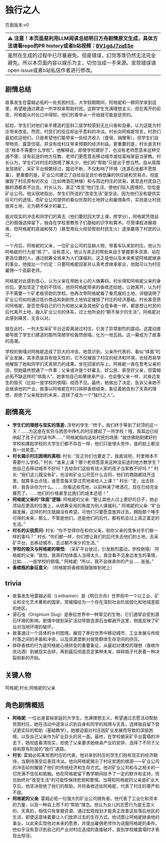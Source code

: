 # 独行之人
页面版本:v0
 

| :warning: 注意！本页面是利用LLM阅读总结明日方舟剧情原文生成，具体方法请看repo的PR history或者b站视频：[BV1gdJ7zqESe](https://www.bilibili.com/video/BV1gdJ7zqESe/)         |
|:----------------------------|
| 虽然在生成的过程中已尽量避免，但是错误，幻觉等等仍然无法完全避免。所以本页面内容以娱乐为主，切勿当成一手来源。发现错误请open issue或者b站私信作者进行修改。|



## 剧情总结
故事发生在雷姆必拓的一处贫困村庄。大学假期期间，阿格妮和一群同学来到这里，希望能通过建造一所学校来帮助村民。这群学生充满理想主义，但在离开的前夜，阿格妮从村长口中得知，他们的善举从一开始就可能是徒劳的。

起初，学生们对他们亲手建造的歪斜二层学校感到无比兴奋和自豪，认为这能为村庄带来改变。然而，村民们的反应却出乎意料的冷淡。村长向阿格妮坦言，村民们最初欢迎他们，只是希望他们能带来一些经济收入（食宿、捐赠等），但学生们自带物资、露营住宿，并没有给村庄带来预期的经济利益。更重要的是，村长直言村庄“根本不需要什么学校”。他解释说，即使学校建好了，也没有老师愿意来这种交通不便、没有前途的地方任教，老师们更愿意去移动城市或给富裕家庭当家教。村长认为，学生们对村庄的困境了解太少，他们的“帮助”只是出于想当然。自从周围发现铁矿，采矿平台频繁经过，震动不断，不仅影响了环境（连源石虫都不愿筑巢），更重要的是，矿业公司建立了自给自足且价格低廉的供应链和贸易点，彻底摧毁了村庄原有的农业（比如啤酒花种植）和与周边村庄的贸易，甚至连村民自己酿的酒都卖不出去。村长认为，真正“改变”他们生活、使他们陷入困境的，恰恰是矿业公司。他尖锐地指出，学生们所说的“改变生活”是空谈，因为他们没有提供实际可行的途径，而矿业公司提供的看似优厚的土地转让和雇佣条件，实则是让村民放弃土地，沦为朝不保夕的雇工。

面对现实的冲击和同学们的离去（他们要赶回大学上课，修学分），阿格妮凭借自己的倔强选择留下，独自在学校里教孩子们基础的识字和算术。尽管课程进展艰难，但阿格妮的真诚和努力（甚至用玩火经验帮助村民生火）逐渐赢得了村民的认可。

一个月后，阿格妮的父亲，一位矿业公司的显赫人物，带着车队来到村庄。他认为阿格妮的行为是“疯了”，没有意义。他认为真正的帮助来自于掌握更多资源、站在更高位置的人，通过统筹全局来为人们谋福利，这正是他以及未来希望阿格妮继承的事业。他提出一个约定：只要阿格妮回家并认真考虑继承家业，他就可以为村庄雇佣一个高薪老师。

阿格妮对此感到恶心，认为父亲在用她关心的人做筹码。村长得知阿格妮父亲的身份后，更加坚定了他的不信任，他将阿格妮带来的香槟还给她，让她离开，认为村子不需要一个矿老板资助的学校。他再次带阿格妮看了看荒废的土地，详细说明了矿业公司如何通过低价商品和剥削性土地协定摧毁了村庄的经济基础。村长甚至质问阿格妮，是否觉得自己的行为和她父亲及其他矿业竞争者一样，都是想让村民的后代离开土地，融入矿业公司的体系，过上他所说的“朝不保夕的生活”。阿格妮对此感到痛苦，无言以对。

就在此时，一列大型采矿平台近距离驶过村庄，引发了异常剧烈的震动。这震动直接导致了学生们建造的那所简陋学校轰然倒塌，化为一地瓦砾。这一幕成为了故事的高潮。

学校的倒塌对阿格妮造成了巨大的冲击。她意识到，父亲所代表的、看似“体面”的矿业发展，其本质是具有毁灭性的，它不仅摧毁了村庄的经济和环境，也轻而易举地摧毁了她和同学们天真努力的成果。坐在回家的车上，阿格妮一直在思考父亲的话，但她最终想通了一件事：父亲或许是个好雇主、好公民、甚至好父亲，但雷姆必拓不缺这样的“体面人”。她害怕自己如果继承产业，也会像父亲一样，对身边发生的毁灭（比如一座学校的倒塌）视而不见。最终，她做出了决定，告诉父亲她不会继承他的产业。故事以阿格妮在村口摔碎香槟结束，象征着她告别了天真的理想，拒绝了父亲规划的未来，选择了成为一个“独行之人”。
## 剧情高光
-   **学生们的理想与现实的落差:**
    浮夸的学生: “终于，我们终于等到了封顶的这一天！......为这座在贫穷与困苦中挣扎的村庄建起了一所学校！哦，我耳边已经响起了孩子们的读书声......”
    阿格妮指向远处村民的场景: “就仿佛刚刚建好的学校和建起学校的大学生们都不存在一样，他们只是埋头劳作，谁的脸上都没有一丝笑意。”
-   **村长揭示村庄困境的真相:**
    村长: “反正你们也要走了，我直说吧。村里根本不需要什么学校。”
    村长: “谁来上课？哪个老师愿意来这种没前途的地方教学生？他自己去移动城市不好吗？去给你们这些有钱人家的孩子当家教不好吗？”
    村长: “我们这儿既没有矿，也没和矿业公司签什么合同，他们的商路都绕开这里。就算多出点钱，谁愿意每天穿过荒地来给人上课？”
    村长: “走，出去转转，我告诉你为什么。......你看这些荒地，以前种满了啤酒花，现在已经完全撂荒了。......他们的价格甚至比我们的成本还低！”
-   **阿格妮父亲的“体面”逻辑:**
    阿格妮的父亲: “要让其他人过上更好的日子，她必须站在更高的位置上，从统筹全局的角度为别人谋福利。”
    阿格妮的父亲: “旷业越发展，这样的村庄就越没有希望。可他们只要愿意放弃过去，拥抱那个唾手可得的未来，那么，不管是他们，还是他们的后代，都有机会过上真正富足的生活。”
-   **村长的尖锐质问:**
    村长: “你不觉得你在和你父亲，和你父亲的竞争对手们做一样的事吗？”
    村长: “你们都一样，你们想让我们的后代失去他们的土地，去采矿平台，去移动城市，去过朝不保夕的生活。”
-   **学校的毁灭与阿格妮的顿悟:**
    （采矿平台驶过，引发剧烈震动，学校倒塌）
    阿格妮的父亲: “我怕，我真的怕体面人当得太久，我会看不见身边发生的事情，比如......一座学校的倒塌。”
    阿格妮: “所以，我不会继承你的产业......爸爸。”
-   **香槟瓶的象征意义:**
    （阿格妮将香槟瓶狠狠摔到地上）
## trivia
-   故事发生地雷姆必拓（Leithanien）是《明日方舟》世界观中一个以工业、矿业和文化艺术著称的国家，常被描绘为一个存在深刻社会阶层固化和地域差距的地区。
-   源石虫（Originium Slug）是泰拉世界中一种常见的生物，它们通常会受到源石环境的影响。剧情中提到采矿活动导致连源石虫都避开这里，侧面反映了矿业对当地环境的破坏。
-   故事通过一个具体的乡村困境，展现了泰拉世界中移动城市、工业发展与传统村落之间的矛盾和冲突，以及资源垄断对弱势群体生存空间的挤压。
-   摔碎香槟的行为是阿格妮心境转变的重要象征，从最初对建校的理想（香槟作庆功酒）到被现实击碎，再到最后彻底否定某种未来，摔碎瓶子代表着一种决裂和新的开始。
## 关键人物
阿格妮;村长;阿格妮的父亲
## 角色剧情概括
-   **阿格妮**: 一位出身富裕家庭的大学生，充满理想主义，希望通过志愿活动帮助贫困村庄。她在活动中逐渐认识到自身和同学的局限与天真，选择独自留下尝试更实际的帮助（基础教学）。她被迫面对村庄因矿业发展而导致的深层困境，以及自己父亲作为矿业巨头的另一面。最终，在学校被采矿平台震塌的冲击下，她彻底看清现实，拒绝了父亲要求她继承产业的安排，选择了不同于父母和原有阶层的“独行”道路。
-   **村长**: 雷姆必拓某贫困村庄的代表。他对来到村庄的学生们抱有现实的经济期待，当期待落空后表现冷淡。他向阿格妮揭示了村庄贫困的根源——矿业公司的冲击如何摧毁了他们的传统经济和生存方式。他对矿业公司和与之相关的一切充满不信任和抵触。他在阿格妮留下教学期间给予了一定的默许和支持，但也始终对“改变生活”的可能性保持悲观和警惕。当得知阿格妮的父亲是矿业大亨后，他坚决拒绝了他们的帮助，并将香槟还给阿格妮，代表了村庄的尊严和不屈。
-   **阿格妮的父亲**: 雷姆必拓一位强大的矿业公司拥有者。他代表了工业化和资本的力量，以及一种自上而下的“帮助”理念。他认为女儿的志愿行为是无意义的、天真的，相信只有掌握资源、通过宏观规划才能真正改善这些落后地区的生活，即使这意味着要让人们放弃过去的生存方式。他试图让阿格妮继承他的事业，以此来实现他对未来的愿景，并提出雇佣老师作为说服阿格妮的条件。他似乎没有意识到自己的产业对村庄造成的直接破坏，直到学校被震塌时才表现出惊讶。